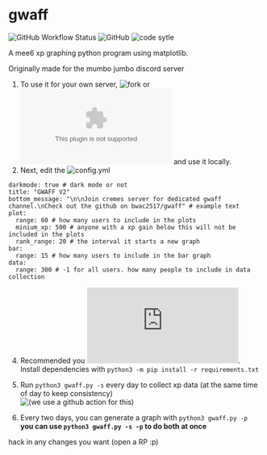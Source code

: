 # gwaff

![GitHub Workflow Status](https://img.shields.io/github/workflow/status/bwac2517/gwaff/record-xp-data?label=Xp%20Data%20Recording&style=for-the-badge) ![GitHub](https://img.shields.io/github/license/bwac2517/gwaff?style=for-the-badge) ![code sytle](https://img.shields.io/badge/code%20style-black-black?style=for-the-badge)

A mee6 xp graphing python program using matplotlib.

Originally made for the mumbo jumbo discord server

1. To use it for your own server, ![fork](https://github.com/bwac2517/gwaff/fork) or ![download it](https://github.com/bwac2517/gwaff/archive/master.zip) and use it locally.
2. Next, edit the ![config.yml](https://github.com/bwac2517/gwaff/blob/master/config.yml)
```server_id: 377946908783673344 # your server id
darkmode: true # dark mode or not
title: "GWAFF V2"
bottom_message: "\n\nJoin cremes server for dedicated gwaff channel.\nCheck out the github on bwac2517/gwaff" # example text
plot:
  range: 60 # how many users to include in the plots
  minium_xp: 500 # anyone with a xp gain below this will not be included in the plots
  rank_range: 20 # the interval it starts a new graph
bar:
  range: 15 # how many users to include in the bar graph
data:
  range: 300 # -1 for all users. how many people to include in data collection
```
4. Recommended you ![make a venv](https://docs.python.org/3/library/venv.html).  
Install dependencies with `python3 -m pip install -r requirements.txt`
4. Run `python3 gwaff.py -s` every day to collect xp data (at the same time of day to keep consistency)  
![(we use a github action for this)](https://github.com/bwac2517/gwaff/blob/master/.github/workflows/main.yml)

5. Every two days, you can generate a graph with `python3 gwaff.py -p`  
**you can use `python3 gwaff.py -s -p` to do both at once**

hack in any changes you want (open a RP :p)
